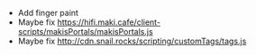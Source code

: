 -   Add finger paint
-   Maybe fix https://hifi.maki.cafe/client-scripts/makisPortals/makisPortals.js
-   Maybe fix http://cdn.snail.rocks/scripting/customTags/tags.js
